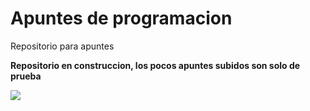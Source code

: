 # Apuntes de programacion

Repositorio para apuntes

**Repositorio en construccion, los pocos apuntes subidos son solo de prueba**

<img src="https://upload.wikimedia.org/wikipedia/commons/e/ef/En_construccion.jpg">
